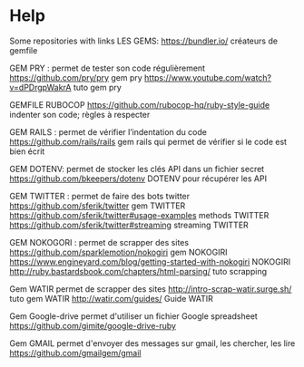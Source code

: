 # Help
Some repositories with links
LES GEMS:   https://bundler.io/ créateurs de gemfile

GEM PRY : permet de tester son code régulièrement
https://github.com/pry/pry gem pry
https://www.youtube.com/watch?v=dPDrgpWakrA tuto gem pry

GEMFILE RUBOCOP
https://github.com/rubocop-hq/ruby-style-guide indenter son code; règles à respecter

GEM RAILS : permet de vérifier l’indentation du code
https://github.com/rails/rails gem rails qui permet de vérifier si le code est bien écrit

GEM DOTENV: permet de stocker les clés API dans un fichier secret
https://github.com/bkeepers/dotenv DOTENV pour récupérer les API

GEM TWITTER : permet de faire des bots twitter
https://github.com/sferik/twitter gem TWITTER
https://github.com/sferik/twitter#usage-examples methods TWITTER
https://github.com/sferik/twitter#streaming streaming TWITTER

GEM NOKOGORI : permet de scrapper des sites
https://github.com/sparklemotion/nokogiri gem NOKOGIRI
https://www.engineyard.com/blog/getting-started-with-nokogiri NOKOGIRI
http://ruby.bastardsbook.com/chapters/html-parsing/ tuto scrapping

Gem WATIR permet de scrapper des sites
http://intro-scrap-watir.surge.sh/ tuto gem WATIR
http://watir.com/guides/ Guide WATIR

Gem Google-drive permet d'utiliser un fichier Google spreadsheet
https://github.com/gimite/google-drive-ruby

Gem GMAIL permet d'envoyer des messages sur gmail, les chercher, les lire
https://github.com/gmailgem/gmail
